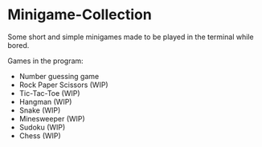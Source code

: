 # Minigame-Collection
Some short and simple minigames made to be played in the terminal while bored.

Games in the program: 
- Number guessing game
- Rock Paper Scissors (WIP)
- Tic-Tac-Toe (WIP)
- Hangman (WIP)
- Snake (WIP)
- Minesweeper (WIP)
- Sudoku (WIP)
- Chess (WIP)
